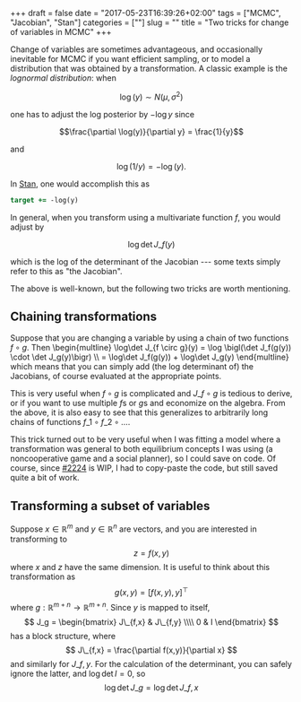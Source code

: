 +++
draft = false
date = "2017-05-23T16:39:26+02:00"
tags = ["MCMC", "Jacobian", "Stan"]
categories = [""]
slug = ""
title = "Two tricks for change of variables in MCMC"
+++

Change of variables are sometimes advantageous, and occasionally inevitable for MCMC if you want efficient sampling, or to model a distribution that was obtained by a transformation. A classic example is the *lognormal distribution*: when

$$\log(y) \sim N(\mu, \sigma^2)$$

one has to adjust the log posterior by $-\log y$ since

$$\frac{\partial \log(y)}{\partial y} = \frac{1}{y}$$

and

$$\log(1/y) = -\log(y).$$

In [Stan](http://mc-stan.org/), one would accomplish this as

```stan
target += -log(y)
```

In general, when you transform using a multivariate function $f$, you would adjust by

$$\log\det J\_f(y)$$

which is the log of the determinant of the Jacobian --- some texts simply refer to this as "the Jacobian".

The above is well-known, but the following two tricks are worth mentioning.

## Chaining transformations

Suppose that you are changing a variable by using a chain of two functions $f \circ g$. Then
\begin{multline}
\log\det J\_{f \circ g}(y) = \log \bigl(\det J\_f(g(y)) \cdot \det J\_g(y)\bigr) \\\\
= \log\det J\_f(g(y)) + \log\det J\_g(y)
\end{multline}
which means that you can simply add (the log determinant of) the Jacobians, of course evaluated at the appropriate points.

This is very useful when $f \circ g$ is complicated and $J\_{f\circ g}$ is tedious to derive, or if you want to use multiple $f$s or $g$s and economize on the algebra.
 From the above, it is also easy to see that this generalizes to arbitrarily long chains of functions $f\_1 \circ f\_2 \circ \dots$.

This trick turned out to be very useful when I was fitting a model where a transformation was general to both equilibrium concepts I was using (a noncooperative game and a social planner), so I could save on code. Of course, since [#2224](https://github.com/stan-dev/stan/issues/2224) is WIP, I had to copy-paste the code, but still saved quite a bit of work.

## Transforming a subset of variables

Suppose $x \in \mathbb{R}^m$ and $y \in \mathbb{R}^n$ are vectors, and you are interested in transforming to
$$
z = f(x,y)
$$
where $x$ and $z$ have the same dimension. It is useful to think about this transformation as
$$g(x,y) = [f(x,y), y]^\top$$
where $g : \mathbb{R}^{m+n} \to \mathbb{R}^{m+n}$. Since $y$ is mapped to itself,
$$
J_g = \begin{bmatrix}
J\_{f,x} & J\_{f,y} \\\\
0 & I
\end{bmatrix}
$$
has a block structure, where
$$
J\_{f,x} = \frac{\partial f(x,y)}{\partial x}
$$
and similarly for $J\_{f,y}$. For the calculation of the determinant, you can safely ignore the latter, and $\log \det I = 0$, so
$$
\log\det J\_g = \log\det J\_{f,x}
$$
